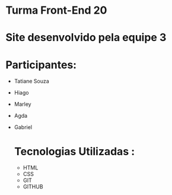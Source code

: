 
# Turma Front-End 20

# Site desenvolvido pela equipe 3

# Participantes:

- Tatiane Souza
- Hiago
- Marley
- Agda
- Gabriel

  # Tecnologias Utilizadas :


  - HTML
  - CSS
  - GIT
  - GITHUB
